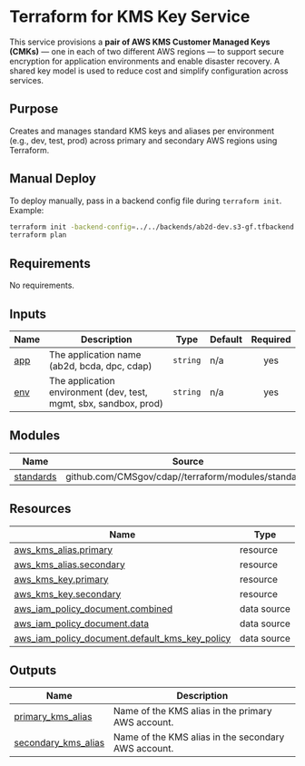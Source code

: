 # Terraform for KMS Key Service

This service provisions a **pair of AWS KMS Customer Managed Keys (CMKs)** — one in each of two different AWS regions — to support secure encryption for application environments and enable disaster recovery. A shared key model is used to reduce cost and simplify configuration across services.

## Purpose

Creates and manages standard KMS keys and aliases per environment (e.g., dev, test, prod) across primary and secondary AWS regions using Terraform.

## Manual Deploy

To deploy manually, pass in a backend config file during `terraform init`. Example:

```bash
terraform init -backend-config=../../backends/ab2d-dev.s3-gf.tfbackend
terraform plan
```

<!-- BEGIN_TF_DOCS -->
<!--WARNING: GENERATED CONTENT with terraform-docs, e.g.
     'terraform-docs --config "$(git rev-parse --show-toplevel)/.terraform-docs.yml" .'
     Manually updating sections between TF_DOCS tags may be overwritten.
     See https://terraform-docs.io/user-guide/configuration/ for more information.
-->
## Requirements

No requirements.

<!--WARNING: GENERATED CONTENT with terraform-docs, e.g.
     'terraform-docs --config "$(git rev-parse --show-toplevel)/.terraform-docs.yml" .'
     Manually updating sections between TF_DOCS tags may be overwritten.
     See https://terraform-docs.io/user-guide/configuration/ for more information.
-->
## Inputs

| Name | Description | Type | Default | Required |
|------|-------------|------|---------|:--------:|
| <a name="input_app"></a> [app](#input\_app) | The application name (ab2d, bcda, dpc, cdap) | `string` | n/a | yes |
| <a name="input_env"></a> [env](#input\_env) | The application environment (dev, test, mgmt, sbx, sandbox, prod) | `string` | n/a | yes |

<!--WARNING: GENERATED CONTENT with terraform-docs, e.g.
     'terraform-docs --config "$(git rev-parse --show-toplevel)/.terraform-docs.yml" .'
     Manually updating sections between TF_DOCS tags may be overwritten.
     See https://terraform-docs.io/user-guide/configuration/ for more information.
-->
## Modules

| Name | Source | Version |
|------|--------|---------|
| <a name="module_standards"></a> [standards](#module\_standards) | github.com/CMSgov/cdap//terraform/modules/standards | 0bd3eeae6b03cc8883b7dbdee5f04deb33468260 |

<!--WARNING: GENERATED CONTENT with terraform-docs, e.g.
     'terraform-docs --config "$(git rev-parse --show-toplevel)/.terraform-docs.yml" .'
     Manually updating sections between TF_DOCS tags may be overwritten.
     See https://terraform-docs.io/user-guide/configuration/ for more information.
-->
## Resources

| Name | Type |
|------|------|
| [aws_kms_alias.primary](https://registry.terraform.io/providers/hashicorp/aws/latest/docs/resources/kms_alias) | resource |
| [aws_kms_alias.secondary](https://registry.terraform.io/providers/hashicorp/aws/latest/docs/resources/kms_alias) | resource |
| [aws_kms_key.primary](https://registry.terraform.io/providers/hashicorp/aws/latest/docs/resources/kms_key) | resource |
| [aws_kms_key.secondary](https://registry.terraform.io/providers/hashicorp/aws/latest/docs/resources/kms_key) | resource |
| [aws_iam_policy_document.combined](https://registry.terraform.io/providers/hashicorp/aws/latest/docs/data-sources/iam_policy_document) | data source |
| [aws_iam_policy_document.data](https://registry.terraform.io/providers/hashicorp/aws/latest/docs/data-sources/iam_policy_document) | data source |
| [aws_iam_policy_document.default_kms_key_policy](https://registry.terraform.io/providers/hashicorp/aws/latest/docs/data-sources/iam_policy_document) | data source |

<!--WARNING: GENERATED CONTENT with terraform-docs, e.g.
     'terraform-docs --config "$(git rev-parse --show-toplevel)/.terraform-docs.yml" .'
     Manually updating sections between TF_DOCS tags may be overwritten.
     See https://terraform-docs.io/user-guide/configuration/ for more information.
-->
## Outputs

| Name | Description |
|------|-------------|
| <a name="output_primary_kms_alias"></a> [primary\_kms\_alias](#output\_primary\_kms\_alias) | Name of the KMS alias in the primary AWS account. |
| <a name="output_secondary_kms_alias"></a> [secondary\_kms\_alias](#output\_secondary\_kms\_alias) | Name of the KMS alias in the secondary AWS account. |
<!-- END_TF_DOCS -->

